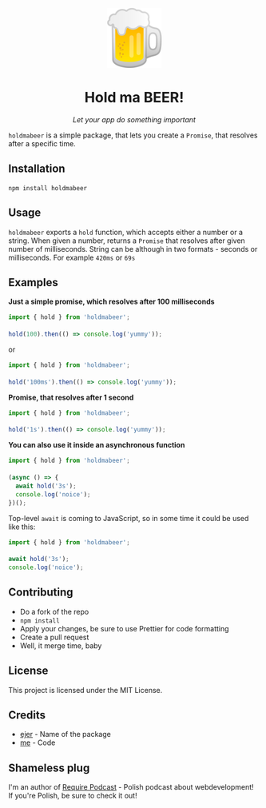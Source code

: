 <p align="center">
  <img src="./beer.png" />
</p>
<h1 align="center">Hold ma BEER!</h1>
<p align="center"><i>Let your app do something important</i></p>

`holdmabeer` is a simple package, that lets you create a `Promise`, that resolves after a specific time.

## Installation

```
npm install holdmabeer
```

## Usage

`holdmabeer` exports a `hold` function, which accepts either a number or a string. When given a number, returns a `Promise` that resolves after given number of milliseconds. String can be although in two formats - seconds or milliseconds. For example `420ms` or `69s`

## Examples

**Just a simple promise, which resolves after 100 milliseconds**

```js
import { hold } from 'holdmabeer';

hold(100).then(() => console.log('yummy'));
```

or

```js
import { hold } from 'holdmabeer';

hold('100ms').then(() => console.log('yummy'));
```

**Promise, that resolves after 1 second**

```js
import { hold } from 'holdmabeer';

hold('1s').then(() => console.log('yummy'));
```

**You can also use it inside an asynchronous function**

```js
import { hold } from 'holdmabeer';

(async () => {
  await hold('3s');
  console.log('noice');
})();
```

Top-level `await` is coming to JavaScript, so in some time it could be used like this:

```js
import { hold } from 'holdmabeer';

await hold('3s');
console.log('noice');
```

## Contributing

- Do a fork of the repo
- `npm install`
- Apply your changes, be sure to use Prettier for code formatting
- Create a pull request
- Well, it merge time, baby

## License

This project is licensed under the MIT License.

## Credits

- [ejer](https://github.com/datejer) - Name of the package
- [me](https://github.com/AdamSiekierski) - Code

## Shameless plug

I'm an author of [Require Podcast](https://require.podcast.gq) - Polish podcast about webdevelopment! If you're Polish, be sure to check it out!
